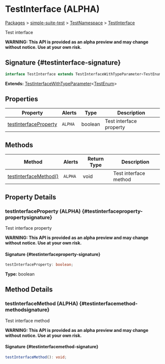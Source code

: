 # TestInterface (ALPHA)

[Packages](./) &gt; [simple-suite-test](./simple-suite-test) &gt; [TestNamespace](./simple-suite-test/testnamespace-namespace) &gt; [TestInterface](./simple-suite-test/testnamespace/testinterface-interface)

Test interface

**WARNING: This API is provided as an alpha preview and may change without notice. Use at your own risk.**

## Signature {#testinterface-signature}

```typescript
interface TestInterface extends TestInterfaceWithTypeParameter<TestEnum>
```

**Extends:** [TestInterfaceWithTypeParameter](./simple-suite-test/testinterfacewithtypeparameter-interface)&lt;[TestEnum](./simple-suite-test/testnamespace-namespace#testenum-enum)&gt;

## Properties

| Property | Alerts | Type | Description |
| --- | --- | --- | --- |
| [testInterfaceProperty](./simple-suite-test/testnamespace/testinterface-interface#testinterfaceproperty-propertysignature) | `ALPHA` | boolean | Test interface property |

## Methods

| Method | Alerts | Return Type | Description |
| --- | --- | --- | --- |
| [testInterfaceMethod()](./simple-suite-test/testnamespace/testinterface-interface#testinterfacemethod-methodsignature) | `ALPHA` | void | Test interface method |

## Property Details

### testInterfaceProperty (ALPHA) {#testinterfaceproperty-propertysignature}

Test interface property

**WARNING: This API is provided as an alpha preview and may change without notice. Use at your own risk.**

#### Signature {#testinterfaceproperty-signature}

```typescript
testInterfaceProperty: boolean;
```

**Type:** boolean

## Method Details

### testInterfaceMethod (ALPHA) {#testinterfacemethod-methodsignature}

Test interface method

**WARNING: This API is provided as an alpha preview and may change without notice. Use at your own risk.**

#### Signature {#testinterfacemethod-signature}

```typescript
testInterfaceMethod(): void;
```
